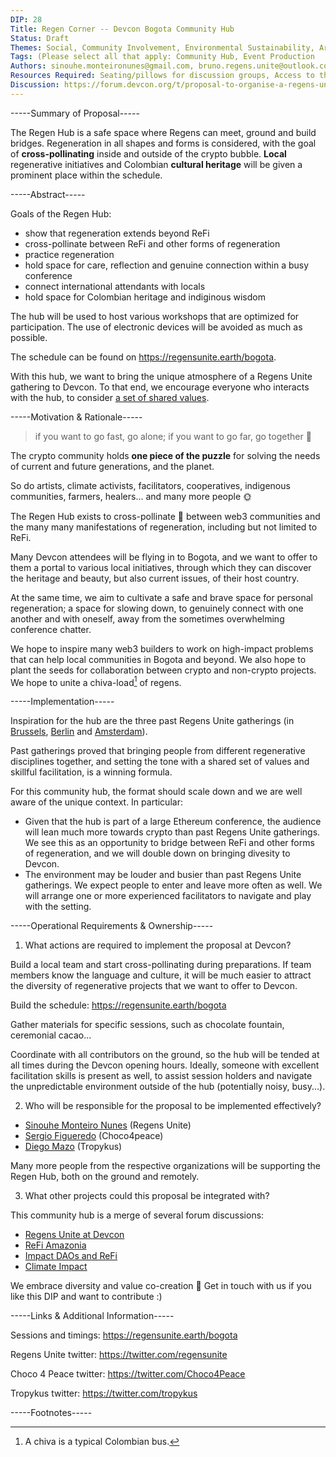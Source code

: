 ```yaml
---
DIP: 28
Title: Regen Corner -- Devcon Bogota Community Hub
Status: Draft
Themes: Social, Community Involvement, Environmental Sustainability, Art & Beauty
Tags: (Please select all that apply: Community Hub, Event Production
Authors: sinouhe.monteironunes@gmail.com, bruno.regens.unite@outlook.com
Resources Required: Seating/pillows for discussion groups, Access to the venue for session holders, Screen for showing schedule, Screen/tablet for POAP dispenser, Power outlet, Whiteboard or flipchart, Plants
Discussion: https://forum.devcon.org/t/proposal-to-organise-a-regens-unite-gathering-at-devcon/560
---
```


-----Summary of Proposal-----

The Regen Hub is a safe space where Regens can meet, ground and build bridges. Regeneration in all shapes and forms is considered, with the goal of **cross-pollinating** inside and outside of the crypto bubble. **Local** regenerative initiatives and Colombian **cultural heritage** will be given a prominent place within the schedule.


-----Abstract-----

Goals of the Regen Hub:

- show that regeneration extends beyond ReFi
- cross-pollinate between ReFi and other forms of regeneration
- practice regeneration
- hold space for care, reflection and genuine connection within a busy conference
- connect international attendants with locals
- hold space for Colombian heritage and indiginous wisdom

The hub will be used to host various workshops that are optimized for participation. The use of electronic devices will be avoided as much as possible.

The schedule can be found on https://regensunite.earth/bogota.

With this hub, we want to bring the unique atmosphere of a Regens Unite gathering to Devcon.
To that end, we encourage everyone who interacts with the hub, to consider [a set of shared values](https://regensunite.notion.site/For-Session-Holders-Facilitators-71418860ea8146fbbb3a41bc055642ff).


-----Motivation & Rationale-----

> if you want to go fast, go alone; if you want to go far, go together 💚

The crypto community holds **one piece of the puzzle** for solving the needs of current and future generations, and the planet.

So do artists, climate activists, facilitators, cooperatives, indigenous communities, farmers, healers... and many more people 🌞

The Regen Hub exists to cross-pollinate 🐝 between web3 communities and the many many manifestations of regeneration, including but not limited to ReFi.

Many Devcon attendees will be flying in to Bogota, and we want to offer to them a portal to various local initiatives, through which they can discover the heritage and beauty, but also current issues, of their host country.

At the same time, we aim to cultivate a safe and brave space for personal regeneration; a space for slowing down, to genuinely connect with one another and with oneself, away from the sometimes overwhelming conference chatter.

We hope to inspire many web3 builders to work on high-impact problems that can help local communities in Bogota and beyond. We also hope to plant the seeds for collaboration between crypto and non-crypto projects. We hope to unite a chiva-load[^1] of regens.


-----Implementation-----

Inspiration for the hub are the three past Regens Unite gatherings (in [Brussels](https://photos.app.goo.gl/7iYzrXk1JNcHqRLdA), [Berlin](https://photos.app.goo.gl/6R11RhViT7dVNmqPA) and [Amsterdam](https://photos.app.goo.gl/KawxEvHxn7na3U9D8)).

Past gatherings proved that bringing people from different regenerative disciplines together, and setting the tone with a shared set of values and skillful facilitation, is a winning formula.

For this community hub, the format should scale down and we are well aware of the unique context. In particular:

- Given that the hub is part of a large Ethereum conference, the audience will lean much more towards crypto than past Regens Unite gatherings. We see this as an opportunity to bridge between ReFi and other forms of regeneration, and we will double down on bringing divesity to Devcon.
- The environment may be louder and busier than past Regens Unite gatherings. We expect people to enter and leave more often as well. We will arrange one or more experienced facilitators to navigate and play with the setting.


-----Operational Requirements & Ownership-----

1. What actions are required to implement the proposal at Devcon?

Build a local team and start cross-pollinating during preparations. If team members know the language and culture, it will be much easier to attract the diversity of regenerative projects that we want to offer to Devcon.

Build the schedule: https://regensunite.earth/bogota

Gather materials for specific sessions, such as chocolate fountain, ceremonial cacao...

Coordinate with all contributors on the ground, so the hub will be tended at all times during the Devcon opening hours. Ideally, someone with excellent facilitation skills is present as well, to assist session holders and navigate the unpredictable environment outside of the hub (potentially noisy, busy...).


2. Who will be responsible for the proposal to be implemented effectively?

- [Sinouhe Monteiro Nunes](twitter.com/sinomont/) (Regens Unite)
- [Sergio Figueredo](https://twitter.com/Serg4Peace) (Choco4peace)
- [Diego Mazo](https://twitter.com/dmazorosete) (Tropykus)

Many more people from the respective organizations will be supporting the Regen Hub, both on the ground and remotely.

3. What other projects could this proposal be integrated with?

This community hub is a merge of several forum discussions:
- [Regens Unite at Devcon](https://forum.devcon.org/t/proposal-to-organise-a-regens-unite-gathering-at-devcon/560)
- [ReFi Amazonia](https://forum.devcon.org/t/refi-community-hub-refi-amazonia/526)
- [Impact DAOs and ReFi](https://forum.devcon.org/t/impact-daos-and-refi-community-hub/896)
- [Climate Impact](https://forum.devcon.org/t/community-hub-proposal-climate-impact/930)

We embrace diversity and value co-creation 💚 Get in touch with us if you like this DIP and want to contribute :)


-----Links & Additional Information-----

Sessions and timings: https://regensunite.earth/bogota

Regens Unite twitter: https://twitter.com/regensunite

Choco 4 Peace twitter: https://twitter.com/Choco4Peace

Tropykus twitter: https://twitter.com/tropykus


-----Footnotes-----

[^1]: A chiva is a typical Colombian bus.